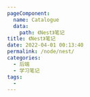 ```yaml
---
pageComponent:
  name: Catalogue
  data:
    path: 《Nest》笔记
title: 《Nest》笔记
date: 2022-04-01 00:13:40
permalink: /node/nest/
categories:
  - 后端
  - 学习笔记
tags:
  - 
---
```

